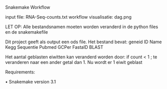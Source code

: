 Snakemake Workflow

input file: RNA-Seq-counts.txt
workflow visualisatie: dag.png 

LET OP: Alle bestandsnamen moeten worden veranderd in de python files en de snakemakefile

Dit project geeft als output een ods file. Het bestand bevat: geneid ID Name Kegg Sequentie Pubmed GCPer FastaID BLAST

Het aantal geblasten eiwitten kan veranderd worden door: if count < 1 ; te veranderen naar een ander getal dan 1. Nu wordt er 1 eiwit geblast

Requirements:

•	Snakemake version 3.1



